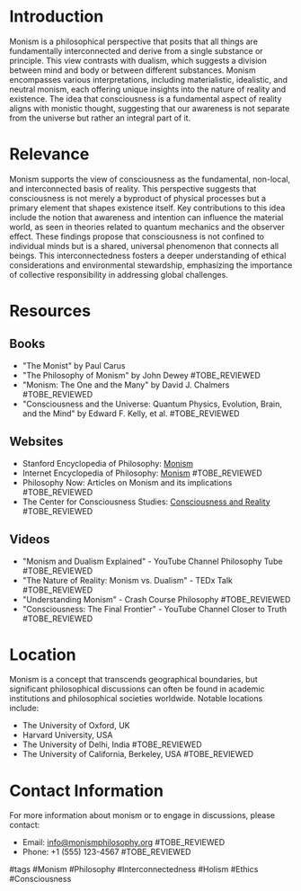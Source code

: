 # Introduction
Monism is a philosophical perspective that posits that all things are fundamentally interconnected and derive from a single substance or principle. This view contrasts with dualism, which suggests a division between mind and body or between different substances. Monism encompasses various interpretations, including materialistic, idealistic, and neutral monism, each offering unique insights into the nature of reality and existence. The idea that consciousness is a fundamental aspect of reality aligns with monistic thought, suggesting that our awareness is not separate from the universe but rather an integral part of it.

# Relevance
Monism supports the view of consciousness as the fundamental, non-local, and interconnected basis of reality. This perspective suggests that consciousness is not merely a byproduct of physical processes but a primary element that shapes existence itself. Key contributions to this idea include the notion that awareness and intention can influence the material world, as seen in theories related to quantum mechanics and the observer effect. These findings propose that consciousness is not confined to individual minds but is a shared, universal phenomenon that connects all beings. This interconnectedness fosters a deeper understanding of ethical considerations and environmental stewardship, emphasizing the importance of collective responsibility in addressing global challenges.

# Resources

## Books
- "The Monist" by Paul Carus
- "The Philosophy of Monism" by John Dewey #TOBE_REVIEWED
- "Monism: The One and the Many" by David J. Chalmers #TOBE_REVIEWED
- "Consciousness and the Universe: Quantum Physics, Evolution, Brain, and the Mind" by Edward F. Kelly, et al. #TOBE_REVIEWED

## Websites
- Stanford Encyclopedia of Philosophy: [Monism](https://plato.stanford.edu/entries/monism/)
- Internet Encyclopedia of Philosophy: [Monism](https://iep.utm.edu/monism/) #TOBE_REVIEWED
- Philosophy Now: Articles on Monism and its implications #TOBE_REVIEWED
- The Center for Consciousness Studies: [Consciousness and Reality](https://www.consciousness.arizona.edu/) #TOBE_REVIEWED

## Videos
- "Monism and Dualism Explained" - YouTube Channel Philosophy Tube #TOBE_REVIEWED
- "The Nature of Reality: Monism vs. Dualism" - TEDx Talk #TOBE_REVIEWED
- "Understanding Monism" - Crash Course Philosophy #TOBE_REVIEWED
- "Consciousness: The Final Frontier" - YouTube Channel Closer to Truth #TOBE_REVIEWED

# Location
Monism is a concept that transcends geographical boundaries, but significant philosophical discussions can often be found in academic institutions and philosophical societies worldwide. Notable locations include:
- The University of Oxford, UK
- Harvard University, USA
- The University of Delhi, India #TOBE_REVIEWED
- The University of California, Berkeley, USA #TOBE_REVIEWED

# Contact Information
For more information about monism or to engage in discussions, please contact:
- Email: info@monismphilosophy.org #TOBE_REVIEWED
- Phone: +1 (555) 123-4567 #TOBE_REVIEWED

#tags 
#Monism #Philosophy #Interconnectedness #Holism #Ethics #Consciousness
